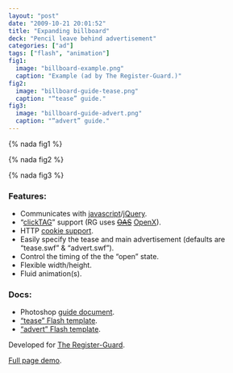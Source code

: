 ```yaml
---
layout: "post"
date: "2009-10-21 20:01:52"
title: "Expanding billboard"
deck: "Pencil leave behind advertisement"
categories: ["ad"]
tags: ["flash", "animation"]
fig1:
  image: "billboard-example.png"
  caption: "Example (ad by The Register-Guard.)"
fig2:
  image: "billboard-guide-tease.png"
  caption: "“tease” guide."
fig3:
  image: "billboard-guide-advert.png"
  caption: "“advert” guide."
---
```


{% nada fig1 %}

{% nada fig2 %}

{% nada fig3 %}

### Features:

* Communicates with [javascript](http://en.wikipedia.org/wiki/JavaScript)/[jQuery](http://jquery.com/).
* “[clickTAG](http://www.123-banner.com/flashbanner_clicktag.php)” support (RG uses <s>[OAS](http://www.247realmedia.com/EN-US/us/open-ad-stream.html)</s> [OpenX](http://openx.com/)).
* HTTP [cookie support](http://en.wikipedia.org/wiki/HTTP_cookie).
* Easily specify the tease and main advertisement (defaults are “tease.swf” & “advert.swf”).
* Control the timing of the the “open” state.
* Flexible width/height.
* Fluid animation(s).

### Docs:

* Photoshop [guide document](http://uploads.mky.io/billboard/1.1/docs/billboard-guide.psd).
* [“tease” Flash template](http://uploads.mky.io/billboard/1.1/docs/templates/Adobe%20Flash%20CS3/Configuration/Templates/Hulse/Billboard_tease.fla).
* [“advert” Flash template](http://uploads.mky.io/billboard/1.1/docs/templates/Adobe%20Flash%20CS3/Configuration/Templates/Hulse/Billboard_advert.fla).

Developed for [The Register-Guard](http://www.registerguard.com/).

[Full page demo](http://uploads.mky.io/billboard/1.1/).
